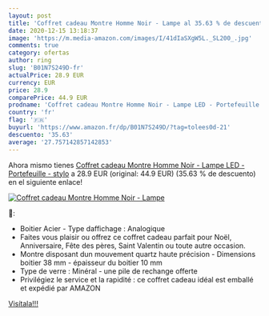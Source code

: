 ```yaml
---
layout: post
title: 'Coffret cadeau Montre Homme Noir - Lampe al 35.63 % de descuento'
date: 2020-12-15 13:18:37
image: 'https://m.media-amazon.com/images/I/41dIaSXgW5L._SL200_.jpg'
comments: true
category: ofertas
author: ring
slug: 'B01N7S249D-fr'
actualPrice: 28.9 EUR
currency: EUR
price: 28.9
comparePrice: 44.9 EUR
prodname: 'Coffret cadeau Montre Homme Noir - Lampe LED - Portefeuille - stylo'
country: 'fr'
flag: '🇫🇷'
buyurl: 'https://www.amazon.fr/dp/B01N7S249D/?tag=tolees0d-21'
descuento: '35.63'
average: '27.757142857142853'
---
```


Ahora mismo tienes [Coffret cadeau Montre Homme Noir - Lampe LED - Portefeuille - stylo](https://www.amazon.fr/dp/B01N7S249D/?tag=tolees0d-21) a 28.9 EUR (original: 44.9 EUR) (35.63 %  de descuento) en el siguiente enlace!

[![Coffret cadeau Montre Homme Noir - Lampe](https://m.media-amazon.com/images/I/41dIaSXgW5L._SL200_.jpg)](https://www.amazon.fr/dp/B01N7S249D/?tag=tolees0d-21)

🔎:

- Boitier Acier - Type daffichage : Analogique
- Faites vous plaisir ou offrez ce coffret cadeau parfait pour Noël, Anniversaire, Fête des pères, Saint Valentin ou toute autre occasion.
- Montre disposant dun mouvement quartz haute précision - Dimensions boitier 38 mm - épaisseur du boitier 10 mm
- Type de verre : Minéral - une pile de rechange offerte
- Privilégiez le service et la rapidité : ce coffret cadeau idéal est emballé et expédié par AMAZON

[Visítala!!!](https://www.amazon.fr/dp/B01N7S249D/?tag=tolees0d-21)
